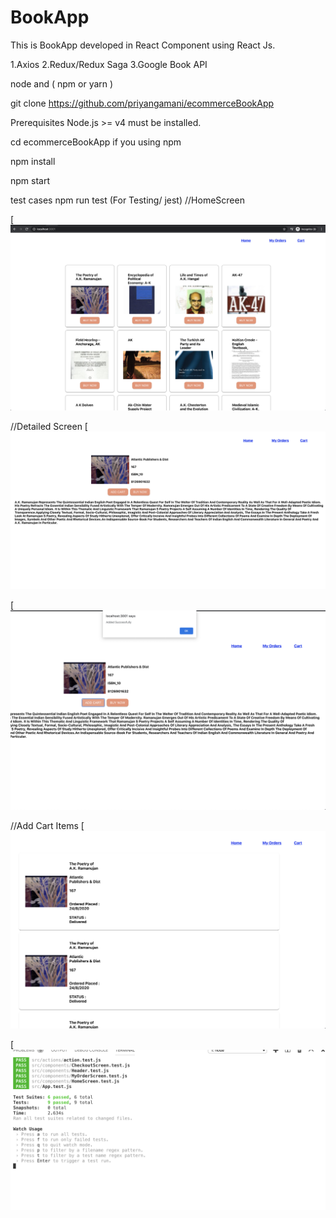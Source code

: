 # BookApp



This is BookApp developed in React Component using React Js.

1.Axios
2.Redux/Redux Saga
3.Google Book API

node and ( npm or yarn )

git clone https://github.com/priyangamani/ecommerceBookApp

Prerequisites Node.js >= v4 must be installed.

cd ecommerceBookApp if you using npm

npm install

npm start

test cases npm run test (For Testing/ jest)
//HomeScreen

[![Watch the video](https://github.com/priyangamani/ecommerceBookApp/blob/master/screenshots/Home.png)

//Detailed Screen
[![Watch the video](https://github.com/priyangamani/ecommerceBookApp/blob/master/screenshots/Detail.png)


[![Watch the video](https://github.com/priyangamani/ecommerceBookApp/blob/master/screenshots/List.png)

//Add Cart Items
[![Watch the video](https://github.com/priyangamani/ecommerceBookApp/blob/master/screenshots/Checkout.png)


[![Watch the video](https://github.com/priyangamani/ecommerceBookApp/blob/master/screenshots/TestCase.png)



